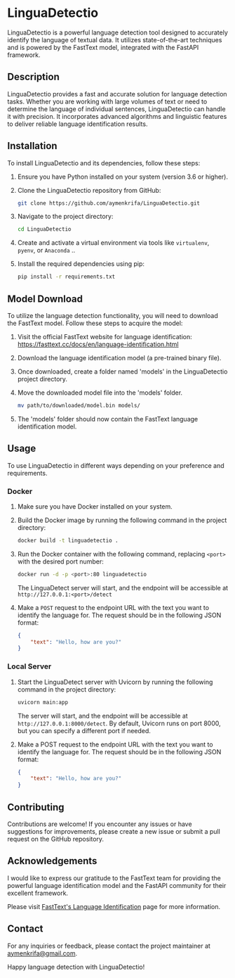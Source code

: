 # LinguaDetectio

LinguaDetectio is a powerful language detection tool designed to accurately identify the language of textual data. It utilizes state-of-the-art techniques and is powered by the FastText model, integrated with the FastAPI framework.

## Description

LinguaDetectio provides a fast and accurate solution for language detection tasks. Whether you are working with large volumes of text or need to determine the language of individual sentences, LinguaDetectio can handle it with precision. It incorporates advanced algorithms and linguistic features to deliver reliable language identification results.

## Installation

To install LinguaDetectio and its dependencies, follow these steps:

1. Ensure you have Python installed on your system (version 3.6 or higher).

2. Clone the LinguaDetectio repository from GitHub:

    ```bash
    git clone https://github.com/aymenkrifa/LinguaDetectio.git
    ```

3. Navigate to the project directory:

    ```bash
    cd LinguaDetectio
    ```

4. Create and activate a virtual environment via tools like `virtualenv`, `pyenv`, or `Anaconda` ..

5. Install the required dependencies using pip:

    ```bash
    pip install -r requirements.txt
    ```

## Model Download

To utilize the language detection functionality, you will need to download the FastText model. Follow these steps to acquire the model:

1. Visit the official FastText website for language identification: <https://fasttext.cc/docs/en/language-identification.html>

2. Download the language identification model (a pre-trained binary file).

3. Once downloaded, create a folder named 'models' in the LinguaDetectio project directory.

4. Move the downloaded model file into the 'models' folder.

    ```bash
    mv path/to/downloaded/model.bin models/
    ```

5. The 'models' folder should now contain the FastText language identification model.

## Usage

To use LinguaDetectio in different ways depending on your preference and requirements.

### Docker

1. Make sure you have Docker installed on your system.
2. Build the Docker image by running the following command in the project directory:

    ```bash
    docker build -t linguadetectio .
    ```

3. Run the Docker container with the following command, replacing `<port>` with the desired port number:

    ```bash
    docker run -d -p <port>:80 linguadetectio
    ```

    The LinguaDetect server will start, and the endpoint will be accessible at `http://127.0.0.1:<port>/detect`

4. Make a `POST` request to the endpoint URL with the text you want to identify the language for. The request should be in the following JSON format:

    ```json
    {
        "text": "Hello, how are you?"
    }
    ```

### Local Server

1. Start the LinguaDetect server with Uvicorn by running the following command in the project directory:

    ```bash
    uvicorn main:app
    ```

    The server will start, and the endpoint will be accessible at `http://127.0.0.1:8000/detect`. By default, Uvicorn runs on port 8000, but you can specify a different port if needed.

2. Make a POST request to the endpoint URL with the text you want to identify the language for. The request should be in the following JSON format:

    ```json
    {
        "text": "Hello, how are you?"
    }
    ```

## Contributing

Contributions are welcome! If you encounter any issues or have suggestions for improvements, please create a new issue or submit a pull request on the GitHub repository.

## Acknowledgements

I would like to express our gratitude to the FastText team for providing the powerful language identification model and the FastAPI community for their excellent framework.

Please visit [FastText's Language Identification](https://fasttext.cc/docs/en/language-identification.html) page for more information.

## Contact

For any inquiries or feedback, please contact the project maintainer at <aymenkrifa@gmail.com>.

Happy language detection with LinguaDetectio!
